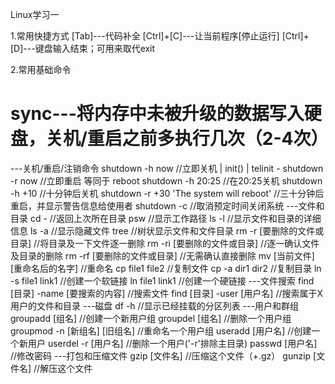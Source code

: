 
Linux学习一

1.常用快捷方式
[Tab]---代码补全
[Ctrl]+[C]---让当前程序[停止运行]
[Ctrl]+[D]---键盘输入结束；可用来取代exit


2.常用基础命令
# sync---将内存中未被升级的数据写入硬盘，关机/重启之前多执行几次（2-4次）
---关机/重启/注销命令
	shutdown -h now //立即关机 | init() | telinit -
	shutdown -r now //立即重启 等同于 reboot
	shutdown -h 20:25 //在20:25关机
	shutdown -h +10 //十分钟后关机
	shutdown -r +30 'The system will reboot' //三十分钟后重启，并显示警告信息给使用者
	shutdown -c //取消预定时间关闭系统
---文件和目录
	cd - //返回上次所在目录
	psw //显示工作路径
	ls -l //显示文件和目录的详细信息
	ls -a //显示隐藏文件
	tree //树状显示文件和文件目录
	rm -r [要删除的文件或目录] //将目录及一下文件逐一删除
	rm -ri [要删除的文件或目录] //逐一确认文件及目录的删除
	rm -rf [要删除的文件或目录] //无需确认直接删除
	mv [当前文件] [重命名后的名字] //重命名
	cp file1 file2 //复制文件
	cp -a dir1 dir2 //复制目录
	ln -s file1 link1 //创建一个软链接
	ln file1 link1 //创建一个硬链接
---文件搜索
	find [目录] -name [要搜索的内容] //搜索文件
	find [目录] -user [用户名] //搜索属于X用户的文件和目录
---磁盘
	df -h //显示已经挂载的分区列表
---用户和群组
	groupadd [组名] //创建一个新用户组
	groupdel [组名] //删除一个用户组
	groupmod -n [新组名] [旧组名] //重命名一个用户组
	useradd [用户名] //创建一个新用户
	userdel -r [用户名] //删除一个用户('-r'排除主目录)
	passwd [用户名] //修改密码
---打包和压缩文件
	gzip [文件名] //压缩这个文件（+.gz）
	gunzip [文件名] //解压这个文件
